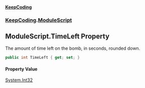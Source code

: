 #### [KeepCoding](index.md 'index')
### [KeepCoding](KeepCoding.md 'KeepCoding').[ModuleScript](ModuleScript.md 'KeepCoding.ModuleScript')
## ModuleScript.TimeLeft Property
The amount of time left on the bomb, in seconds, rounded down.  
```csharp
public int TimeLeft { get; set; }
```
#### Property Value
[System.Int32](https://docs.microsoft.com/en-us/dotnet/api/System.Int32 'System.Int32')
